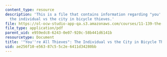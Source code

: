```yaml
---
content_type: resource
description: 'This is a file that contains information regarding "you''re all thieves":
  the individual vs the city in bicycle thieves.'
file: https://ol-ocw-studio-app-qa.s3.amazonaws.com/courses/11-139-the-city-in-film-spring-2015/ae256f10e56387c55c2e6411d34280bb_MIT11_139S15_Paper2.pdf
file_type: application/pdf
parent_uid: e959edc8-6243-0e07-920c-58b441d6141b
resourcetype: Document
title: '"You''re All Thieves": The Individual vs the City in Bicycle Thieves'
uid: ae256f10-e563-87c5-5c2e-6411d34280bb
---
```

